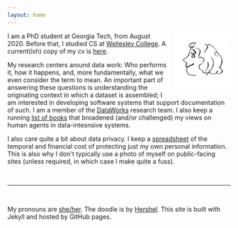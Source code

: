 ```yaml
---
layout: home
---
```


<img style="padding-left: 15px;padding-bottom: 15px" align="right" width="25%" src="images/arr.jpg">

I am a PhD student at Georgia Tech, from August 2020. Before that, I studied CS at [Wellesley College](https://www.wellesley.edu/cs). A current(ish) copy of my cv is [here](https://docs.google.com/document/d/17xsQWARRODKBcnFjARglB1-IYF9KlgqcIHPTYt-Yz5A/edit?usp=sharing).

My research centers around data work: Who performs it, how it happens, and, more fundamentally, what we even consider the term to mean. An important part of answering these questions is understanding the originating context in which a dataset is assembled; I am interested in developing software systems that support documentation of such. I am a member of the [DataWorks](https://dataworkforce.gatech.edu/) research team. I also keep a running [list of books](https://annabelrothschild.com/books) that broadened (and/or challenged) my views on human agents in data-intesnsive systems. 

I also care quite a bit about data privacy. I keep a [spreadsheet](https://docs.google.com/spreadsheets/d/1eyy-YyFMA6gLla9F999hdHuxJlFO5M7G5hC9KW5bLS0/edit?usp=sharing) of the temporal and financial cost of protecting just my own personal information. This is also why I don't typically use a photo of myself on public-facing sites (unless required, in which case I make quite a fuss).

<br>

---------------------------------------------------------------
<br>

My pronouns are <a href="https://pronoun.is/she">she/her</a>. The doodle is by <a href="https://www.linkedin.com/in/hershel-carbajal-rodriguez-290441151/">Hershel</a>. This site is built with Jekyll and hosted by GitHub pages.